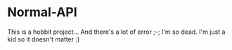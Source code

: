 # Normal-API
This is a hobbit project... And there's a lot of error ;-; I'm so dead. I'm just a kid so it doesn't matter :)
